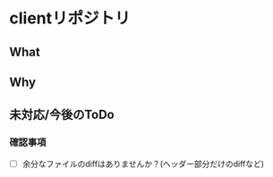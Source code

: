 # clientリポジトリ
## What <!-- このPRで何をしましたか？ -->

## Why <!-- なぜそれをしましたか？ -->

## 未対応/今後のToDo <!-- 未対応/今後やる必要があることを記載してください。 -->


### 確認事項 <!-- このPRを出す前に、再度確認してください。 -->
+ [ ] 余分なファイルのdiffはありませんか？(ヘッダー部分だけのdiffなど)
